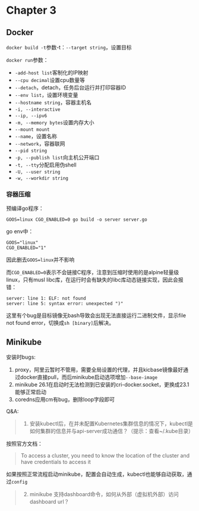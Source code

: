 # Chapter 3

## Docker

`docker build -t`参数-t：`--target string`，设置目标

`docker run`参数：

- `-add-host list`客制化的IP映射
- `--cpu decimal`设置cpu数量等
- `--detach`，detach，任务后台运行并打印容器ID
- `--env list`，设置环境变量
- `--hostname string`，容器主机名
- `-i, --interactive`
- `--ip, --ipv6`
- `-m, --memory bytes`设置内存大小
- `--mount mount`
- `--name`，设置名称
- `--network`，容器联网
- `--pid string`
- `-p, --publish list`向主机公开端口
- `-t, --tty`分配启用伪shell
- `-U, --user string`
- `-w, --workdir string`

### 容器压缩

预编译go程序：

`GOOS=linux CGO_ENABLED=0 go build -o server server.go`

go env中：

```
GOOS="linux"
CGO_ENABLED="1"
```

因此删去`GOOS=linux`并不影响

而`CGO_ENABLED=0`表示不会链接C程序，注意到压缩时使用的是alpine轻量级linux，只有musl libc库，在运行时会有缺失的libc库动态链接实现，因此会报错：

```
server: line 1: ELF: not found
server: line 5: syntax error: unexpected ")"
```

这里有个bug是目标镜像无bash导致会出现无法直接运行二进制文件，显示file not found error，切换成`sh [binary]`后解决。

## Minikube

安装时bugs:

1. proxy，阿里云暂时不管用，需要全局设置的代理，并且kicbase镜像最好通过docker直接pull，而后minikube启动选项增加`--base-image`
2. minikube 26.1在启动时无法检测到已安装的cri-docker.socket，更换成23.1能够正常启动
3. coredns应用cm有bug，删除loop字段即可

Q&A:

> 1. 安装kubectl后，在并未配置Kubernetes集群信息的情况下，kubectl是如何集群的信息并与api-server成功通信？（提示：查看~/.kube目录）

按照官方文档：

> To access a cluster, you need to know the location of the cluster and have credentials to access it

如果按照正常流程启动minikube，配置会自动生成，kubectl也能够自动获取，通过`config`

> 2. minikube 支持dashboard命令，如何从外部（虚拟机外部）访问dashboard url？